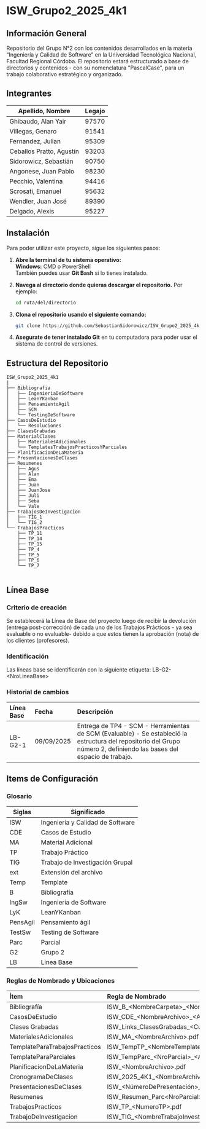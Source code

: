 # ISW_Grupo2_2025_4k1

## Información General
Repositorio del Grupo N°2 con los contenidos desarrollados en la materia “Ingeniería y Calidad de Software” en la Universidad Tecnológica Nacional, Facultad Regional Córdoba.
El repositorio estará estructurado a base de directorios y contenidos - con su nomenclatura "PascalCase", para un trabajo colaborativo estratégico y organizado.


## Integrantes

| Apellido, Nombre              | Legajo |
|--------------------------------|--------|
| Ghibaudo, Alan Yair           | 97570  |
| Villegas, Genaro              | 91541  |
| Fernandez, Julian             | 95309  |
| Ceballos Pratto, Agustín      | 93203  |
| Sidorowicz, Sebastián         | 90750  |
| Angonese, Juan Pablo          | 98230  |
| Pecchio, Valentina            | 94416  |
| Scrosati, Emanuel             | 95632  |
| Wendler, Juan José            | 89390  |
| Delgado, Alexis               | 95227  |


## Instalación

Para poder utilizar este proyecto, sigue los siguientes pasos:

1. **Abre la terminal de tu sistema operativo:**  
   **Windows:** CMD o PowerShell  
   También puedes usar **Git Bash** si lo tienes instalado.

2. **Navega al directorio donde quieras descargar el repositorio.** Por ejemplo:  
   ```bash
   cd ruta/del/directorio
   ```

3. **Clona el repositorio usando el siguiente comando:**  
   ```bash
   git clone https://github.com/SebastianSidorowicz/ISW_Grupo2_2025_4k1.git
   ```

4. **Asegurate de tener instalado Git** en tu computadora para poder usar el sistema de control de versiones.

## Estructura del Repositorio

```
ISW_Grupo2_2025_4k1
|
├── Bibliografia
│   ├── IngenieriaDeSoftware
│   ├── LeanYKanban
│   ├── PensamientoAgil
│   ├── SCM
│   └── TestingDeSoftware
├── CasosDeEstudio
│   └── Resoluciones
├── ClasesGrabadas
├── MaterialClases
│   ├── MaterialesAdicionales
│   └── TemplatesTrabajosPracticosYParciales
├── PlanificacionDeLaMateria
├── PresentacionesDeClases
├── Resumenes
│   ├── Agus
│   ├── Alan
│   ├── Ema
│   ├── Juan
│   ├── JuanJose
│   ├── Juli
│   ├── Seba
│   └── Vale
├── TrabajosDeInvestigacion
│   ├── TIG_1
│   └── TIG_2
└── TrabajosPracticos
    ├── TP_11
    ├── TP_14
    ├── TP_15
    ├── TP_4
    ├── TP_5
    ├── TP_6
    └── TP_7


```

## Línea Base 
  
### Criterio de creación
Se establecerá la Línea de Base del proyecto luego de recibir la devolución (entrega post-corrección) de cada uno de los Trabajos Prácticos - ya sea evaluable o no evaluable- debido a que estos tienen la aprobación (nota) de los clientes (profesores). 
### Identificación
Las líneas base se identificarán con la siguiente etiqueta: LB-G2-\<NroLineaBase>

### Historial de cambios
| Línea Base                                    | Fecha                                                        |   Descripción |
|:----------------------------------------|:--------------------------------------------------------------------------|:------------|
| LB-G2-1                           |       09/09/2025            |         Entrega de TP4 - SCM - Herramientas de SCM (Evaluable) - Se estableció la estructura del repositorio del Grupo número 2, definiendo las bases del espacio de trabajo. |

## Items de Configuración 

### Glosario

| Siglas  | Significado                              |
|---------|-----------------------------------------|
| ISW     | Ingeniería y Calidad de Software       |
| CDE     | Casos de Estudio                       |
| MA      | Material Adicional                     |
| TP      | Trabajo Práctico                       |
| TIG     | Trabajo de Investigación Grupal        |
| ext     | Extensión del archivo                  |
| Temp    | Template                               |
| B       | Bibliografía                           |
| IngSw   | Ingenieria de Software                 |
| LyK     | LeanYKanban                            |
| PensAgil| Pensamiento ágil                       |
| TestSw  | Testing de Software                    |
| Parc    | Parcial                                |
| G2      | Grupo 2                                |
| LB      | Linea Base                             |

### Reglas de Nombrado y Ubicaciones

| Ítem                                    | Regla de Nombrado                                                         |   Ubicación |
|:----------------------------------------|:--------------------------------------------------------------------------|:------------|
| Bibliografía                            | ISW_B_\<NombreCarpeta>_\<NombreLibro>.pdf                  |         ISW_Grupo2_2025_4k1/Bibliografia/\<Tema>|
| CasosDeEstudio                          | ISW_CDE_\<NombreArchivo>_\<Año>.pdf                       | ISW_Grupo2_2025_4k1/CasosDeEstudio\/Resoluciones|
| Clases Grabadas                         | ISW_Links_ClasesGrabadas_\<Curso>_\<Año>.xlsx                             |         ISW_Grupo2_2025_4k1/ClasesGrabadas |
| MaterialesAdicionales                  | ISW_MA_\<NombreArchivo>.pdf                                             |         ISW_Grupo2_2025_4k1/MaterialClases/MaterialesAdicionales |
| TemplateParaTrabajosPracticos | ISW_TempTP_\<NombreTemplate>_<Año>.pdf                                    |         ISW_Grupo2_2025_4k1/MaterialClases/TemplateParaTrabajosPracticos |
|TemplateParaParciales | ISW_TempParc_\<NroParcial>_<Año>.pdf                                    |         ISW_Grupo2_2025_4k1/MaterialClases/TemplateParaYParciales |                                         |                                   |          |
| PlanificacionDeLaMateria                | ISW_\<NombreArchivo>.pdf                                                |         ISW_Grupo2_2025_4k1/PlanificacionDeLaMateria |
|CronogramaDeClases |ISW_2025_4K1_\<NombreArchivo>.xlsx |ISW_Grupo2_2025_4k1/PlanificacionDeLaMateria
| PresentacionesDeClases                  | ISW_\<NúmeroDePresentación>_<NombreDePresentación>.pdf                  |         ISW_Grupo2_2025_4k1/PresentacionesDeClases |
| Resumenes                               | ISW_Resumen_Parc\<NroParcial>_\<Autor>\_<Año>.pdf                                 |         ISW_Grupo2_2025_4k1/Resumenes/\<SubcarpetaDeMiembro> |         |
| TrabajosPracticos                       | ISW_TP_\<NumeroTP>.pdf                                                 |         ISW_Grupo2_2025_4k1/TrabajosPracticos/\<TrabajoPractico> |
| TrabajoDeInvestigacion                  | ISW_TIG_\<NombreTrabajoInvestigacionGrupal>_\<Curso>.pdf                 |         ISW_Grupo2_2025_4k1/TrabajosDeInvestigacion/\<TrabajoDeInvestigacion> |

         






